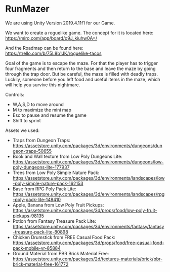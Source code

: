 # RunMazer

We are using Unity Version 2019.4.11f1 for our Game.

We want to create a roguelike game.
The concept for it is located here: https://miro.com/app/board/o9J_kiuhw0A=/

And the Roadmap can be found here: https://trello.com/b/75L8b1JK/roguelike-tacos

Goal of the game is to escape the maze. For that the player has to trigger four fragments and then return to the base and leave the maze by going through the trap door. But be careful, the maze is filled with deadly traps. Luckily, someone before you left food and useful items in the maze, which will help you survive this nightmare.

Controls:
 - W,A,S,D to move around
 - M to maximize the mini map
 - Esc to pause and resume the game
 - Shift to sprint 
  

Assets we used:
 - Traps from Dungeon Traps: https://assetstore.unity.com/packages/3d/environments/dungeons/dungeon-traps-50655 
 - Book and Wall texture from Low Poly Dungeons Lite: https://assetstore.unity.com/packages/3d/environments/dungeons/low-poly-dungeons-lite-177937 
 - Trees from Low Poly Simple Nature Pack: https://assetstore.unity.com/packages/3d/environments/landscapes/low-poly-simple-nature-pack-162153
 - Base from RPG Poly Pack Lite: https://assetstore.unity.com/packages/3d/environments/landscapes/rpg-poly-pack-lite-148410
 - Apple, Banana from Low Poly Fruit Pickups: https://assetstore.unity.com/packages/3d/props/food/low-poly-fruit-pickups-98135
 - Potion from Fantasy Treasure Pack Lite: https://assetstore.unity.com/packages/3d/environments/fantasy/fantasy-treasure-pack-lite-80898
 - Chicken Drumstick from FREE Casual Food Pack: https://assetstore.unity.com/packages/3d/props/food/free-casual-food-pack-mobile-vr-85884
 - Ground Material from PBR Brick Material Free: https://assetstore.unity.com/packages/2d/textures-materials/brick/pbr-brick-material-free-161772
